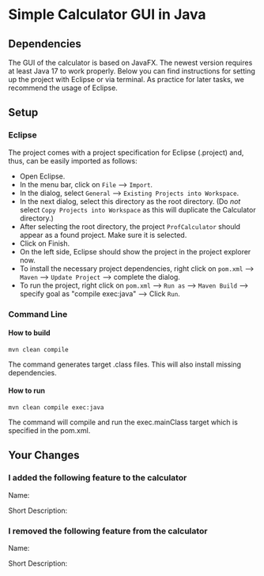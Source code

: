 # Simple Calculator GUI in Java

## Dependencies

The GUI of the calculator is based on JavaFX. The newest version requires at least Java 17 to work properly. Below you can find instructions for setting up the project with Eclipse or via terminal. As practice for later tasks, we recommend the usage of Eclipse.

## Setup

### Eclipse

The project comes with a project specification for Eclipse (.project) and, thus, can be easily imported as follows:

- Open Eclipse.
- In the menu bar, click on `File` --> `Import`.
- In the dialog, select `General` --> `Existing Projects into Workspace`.
- In the next dialog, select this directory as the root directory. (Do _not_ select `Copy Projects into Workspace` as this will duplicate the Calculator directory.)
- After selecting the root directory, the project `ProfCalculator` should appear as a found project. Make sure it is selected.
- Click on Finish.
- On the left side, Eclipse should show the project in the project explorer now.
- To install the necessary project dependencies, right click on `pom.xml` --> `Maven` --> `Update Project` --> complete the dialog.
- To run the project, right click on `pom.xml` --> `Run as` --> `Maven Build` --> specify goal as "compile exec:java" --> Click `Run`.

### Command Line

#### How to build

`mvn clean compile`

The command generates target .class files. This will also install missing dependencies.

#### How to run

`mvn clean compile exec:java`

The command will compile and run the exec.mainClass target which is specified in the pom.xml.

## Your Changes

### I added the following feature to the calculator

Name:

Short Description:

### I removed the following feature from the calculator

Name:

Short Description:

